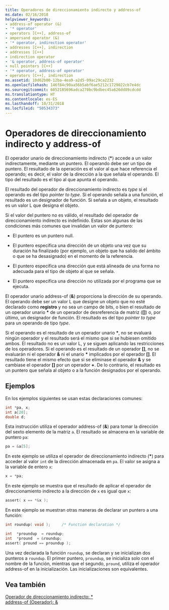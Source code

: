```yaml
---
title: Operadores de direccionamiento indirecto y address-of
ms.date: 02/16/2018
helpviewer_keywords:
- address-of operator (&)
- '* operator'
- operators [C++], address-of
- ampersand operator (&)
- '* operator, indirection operator'
- addresses [C++], indirection
- addresses [C++]
- indirection operator
- '& operator, address-of operator'
- null pointers [C++]
- '* operator, address-of operator'
- operators [C++], indirection
ms.assetid: 10d62b00-12ba-4ea9-a2d5-09ac29ca2232
ms.openlocfilehash: 146f84c90aa56b5abf6ae5212c1729022cb7e4dc
ms.sourcegitcommit: 6052185696adca270bc9bdbec45a626dd89cdcdd
ms.translationtype: HT
ms.contentlocale: es-ES
ms.lasthandoff: 10/31/2018
ms.locfileid: "50534373"
---
```

# <a name="indirection-and-address-of-operators"></a>Operadores de direccionamiento indirecto y address-of

El operador unario de direccionamiento indirecto (__&#42;__) accede a un valor indirectamente, mediante un puntero. El operando debe ser un tipo de puntero. El resultado de la operación es el valor al que hace referencia el operando; es decir, el valor de la dirección a la que señala el operando. El tipo del resultado es el tipo al que apunta el operando.

El resultado del operador de direccionamiento indirecto es *type* si el operando es del tipo *pointer to type*. Si el operando señala a una función, el resultado es un designador de función. Si señala a un objeto, el resultado es un valor L que designa el objeto.

Si el valor del puntero no es válido, el resultado del operador de direccionamiento indirecto es indefinido. Estas son algunas de las condiciones más comunes que invalidan un valor de puntero:

- El puntero es un puntero null.

- El puntero especifica una dirección de un objeto una vez que su duración ha finalizado (por ejemplo, un objeto que ha salido del ámbito o que se ha desasignado) en el momento de la referencia.

- El puntero especifica una dirección que está alineada de una forma no adecuada para el tipo de objeto al que se señala.

- El puntero especifica una dirección no utilizada por el programa que se ejecuta.

El operador unario address-of (**&**) proporciona la dirección de su operando. El operando debe ser un valor L que designe un objeto que no esté declarado como __registro__ y no sea un campo de bits, o bien el resultado de un operador unario __&#42;__ de un operador de desreferencia de matriz (__&#91;&#93;__) o, por último, un designador de función. El resultado es del tipo *pointer to type* para un operando de tipo *type*.

Si el operando es el resultado de un operador unario __&#42;__, no se evaluará ningún operador y el resultado será el mismo que si se hubiesen omitido ambos. El resultado no es un valor L, y se siguen aplicando las restricciones de los operadores. Si el operando es el resultado de un operador __&#91;&#93;__, no se evaluarán ni el operador __&__ ni el unario __&#42;__ implicados por el operador __&#91;&#93;__. El resultado tiene el mismo efecto que si se eliminase el operador __&__ y se cambiase el operador __&#91;&#93;__ por un operador __+__. De lo contrario, el resultado es un puntero que señala al objeto o a la función designados por el operando.

## <a name="examples"></a>Ejemplos

En los ejemplos siguientes se usan estas declaraciones comunes:

```C
int *pa, x;
int a[20];
double d;
```

Esta instrucción utiliza el operador address-of (**&**) para tomar la dirección del sexto elemento de la matriz `a`. El resultado se almacena en la variable de puntero `pa`:

```C
pa = &a[5];
```

En este ejemplo se utiliza el operador de direccionamiento indirecto (__&#42;__) para acceder al valor `int` de la dirección almacenada en `pa`. El valor se asigna a la variable de entero `x`:

```C
x = *pa;
```

En este ejemplo se muestra que el resultado de aplicar el operador de direccionamiento indirecto a la dirección de `x` es igual que `x`:

```C
assert( x == *&x );
```

En este ejemplo se muestran otras maneras de declarar un puntero a una función:

```C
int roundup( void );     /* Function declaration */

int  *proundup  = roundup;
int  *pround  = &roundup;
assert( pround == proundup );
```

Una vez declarada la función `roundup`, se declaran y se inicializan dos punteros a `roundup`. El primer puntero, `proundup`, se inicializa solo con el nombre de la función, mientras que el segundo, `pround`, utiliza el operador address-of en la inicialización. Las inicializaciones son equivalentes.

## <a name="see-also"></a>Vea también

[Operador de direccionamiento indirecto: &#42;](../cpp/indirection-operator-star.md)<br/>
[address-of (Operador): &](../cpp/address-of-operator-amp.md)
